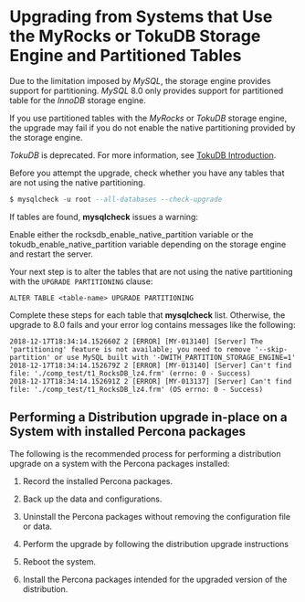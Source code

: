 # Upgrading from Systems that Use the MyRocks or TokuDB Storage Engine and Partitioned Tables

Due to the limitation imposed by *MySQL*, the storage engine provides support for partitioning. *MySQL* 8.0 only provides support for
partitioned table for the *InnoDB* storage engine.

If you use partitioned tables with the *MyRocks* or *TokuDB* storage engine, the
upgrade may fail if you do not enable the native partitioning provided by the storage engine.

*TokuDB* is deprecated. For more information, see [TokuDB Introduction](tokudb/tokudb_intro.md).

Before you attempt the upgrade, check whether you have any tables that are not using the native partitioning.

```sql
$ mysqlcheck -u root --all-databases --check-upgrade
```

If tables are found, **mysqlcheck** issues a warning:

Enable either the rocksdb_enable_native_partition variable or
the tokudb_enable_native_partition variable depending on the storage
engine and restart the server.

Your next step is to alter the tables that are not using the native partitioning with the
`UPGRADE PARTITIONING` clause:

```text
ALTER TABLE <table-name> UPGRADE PARTITIONING
```

Complete these steps for each table that **mysqlcheck** list. Otherwise, the upgrade to 8.0 fails and your error log contains messages like the following:

```text
2018-12-17T18:34:14.152660Z 2 [ERROR] [MY-013140] [Server] The 'partitioning' feature is not available; you need to remove '--skip-partition' or use MySQL built with '-DWITH_PARTITION_STORAGE_ENGINE=1'
2018-12-17T18:34:14.152679Z 2 [ERROR] [MY-013140] [Server] Can't find file: './comp_test/t1_RocksDB_lz4.frm' (errno: 0 - Success)
2018-12-17T18:34:14.152691Z 2 [ERROR] [MY-013137] [Server] Can't find file: './comp_test/t1_RocksDB_lz4.frm' (OS errno: 0 - Success)
```

## Performing a Distribution upgrade in-place on a System with installed Percona packages

The following is the recommended process for performing a distribution upgrade on a system with the Percona packages installed:

1. Record the installed Percona packages.

2. Back up the data and configurations.

3. Uninstall the Percona packages without removing the configuration file or data.

4. Perform the upgrade by following the distribution upgrade instructions

5. Reboot the system.

6. Install the Percona packages intended for the upgraded version of the distribution.
